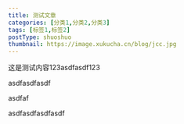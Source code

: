 ```yaml
---
title: 测试文章
categories: [分类1,分类2,分类3]
tags: [标签1,标签2]
postType: shuoshuo
thumbnail: https://image.xukucha.cn/blog/jcc.jpg
---
```


这是测试内容123asdfasdf123


asdfasdfasdf


asdfaf


asdfasdfasdfasdf